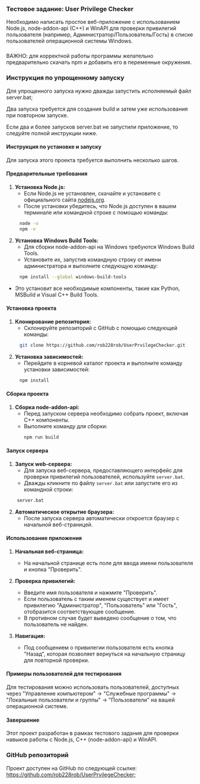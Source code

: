 ### Тестовое задание: User Privilege Checker

Необходимо написать простое веб-приложение с использованием Node.js, node-addon-api (C++) и WinAPI для проверки привилегий пользователя (например, Администратор/Пользователь/Гость) в списке пользователей операционной системы Windows.

###

ВАЖНО: для корректной работы программы желательно предварительно скачать npm и добавить его в переменные окружения.

### Инструкция по упрощенному запуску

Для упрощенного запуска нужно дважды запустить исполняемый файл server.bat;

Два запуска требуется для создания build и затем уже использования при повторном запуске.

Если два и более запусков server.bat не запустили приложение, то следуйте полной инструкции ниже.

#### Инструкция по установке и запуску

Для запуска этого проекта требуется выполнить несколько шагов.

#### Предварительные требования

1. **Установка Node.js:**
   - Если Node.js не установлен, скачайте и установите с официального сайта [nodejs.org](https://nodejs.org/).
   - После установки убедитесь, что Node.js доступен в вашем терминале или командной строке с помощью команды:
```bash
     node -v
     npm -v
```

2. **Установка Windows Build Tools:**
   - Для сборки node-addon-api на Windows требуются Windows Build Tools.
   - Установите их, запустив командную строку от имени администратора и выполните следующую команду:
```bash
     npm install --global windows-build-tools
```
   - Это установит все необходимые компоненты, такие как Python, MSBuild и Visual C++ Build Tools.

#### Установка проекта

1. **Клонирование репозитория:**
   - Склонируйте репозиторий с GitHub с помощью следующей команды:
```bash
     git clone https://github.com/rob228rob/UserPrvilegeChecker.git
```

2. **Установка зависимостей:**
   - Перейдите в корневой каталог проекта и выполните команду установки зависимостей:
```bash
     npm install
```

#### Сборка проекта

1. **Сборка node-addon-api:**
   - Перед запуском сервера необходимо собрать проект, включая C++ компоненты.
   - Выполните команду для сборки:
     ```bash
     npm run build
     ```

#### Запуск сервера

1. **Запуск web-сервера:**
   - Для запуска веб-сервера, предоставляющего интерфейс для проверки привилегий пользователей, используйте `server.bat`.
   - Дважды кликните по файлу `server.bat` или запустите его из командной строки:
```bash
    server.bat
```

2. **Автоматическое открытие браузера:**
   - После запуска сервера автоматически откроется браузер с начальной веб-страницей.

#### Использование приложения

1. **Начальная веб-страница:**
   - На начальной странице есть поле для ввода имени пользователя и кнопка "Проверить".

2. **Проверка привилегий:**
   - Введите имя пользователя и нажмите "Проверить".
   - Если пользователь с таким именем существует и имеет привилегию "Администратор", "Пользователь" или "Гость", отобразится соответствующее сообщение.
   - В противном случае будет выведено сообщение о том, что пользователь не найден.

3. **Навигация:**
   - Под сообщением о привилегии пользователя есть кнопка "Назад", которая позволяет вернуться на начальную страницу для повторной проверки.

#### Примеры пользователей для тестирования

Для тестирования можно использовать пользователей, доступных через "Управление компьютером" -> "Служебные программы" -> "Локальные пользователи и группы" -> "Пользователи" на вашей операционной системе.

#### Завершение

Этот проект разработан в рамках тестового задания для проверки навыков работы с Node.js, C++ (node-addon-api) и WinAPI.

### GitHub репозиторий

Проект доступен на GitHub по следующей ссылке: https://github.com/rob228rob/UserPrvilegeChecker;
